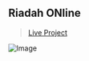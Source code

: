 ## Riadah ONline

> [Live Project](https://riadahonline.shuvo2748.com/)

![Image](https://i.ibb.co/zZWycjV/image.png)
